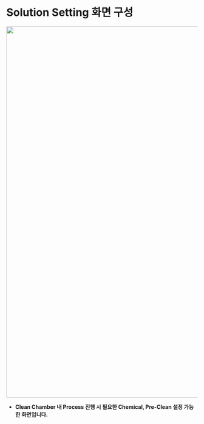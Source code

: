 # Solution Setting 화면 구성

<p align="center">
  <img width="1520" height="976" alt="image" src="https://github.com/user-attachments/assets/a985795f-cb89-413f-ac93-2f78df18049d" />
</p>

- **Clean Chamber 내 Process 진행 시 필요한 Chemical, Pre-Clean 설정 가능한 화면입니다.**
